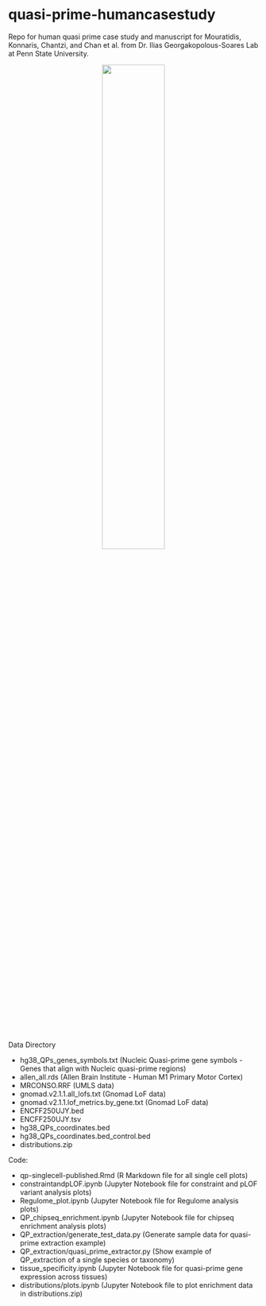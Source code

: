 # quasi-prime-humancasestudy
Repo for human quasi prime case study and manuscript for Mouratidis, Konnaris, Chantzi, and Chan et al. from Dr. Ilias Georgakopolous-Soares Lab at Penn State University.

<p align="center">
<img src="https://github.com/Georgakopoulos-Soares-lab/quasi-prime-humancasestudy/blob/efcd5cd179df945f34051073364aa08c9d4d787a/qp_schematic_dna_FIG1.png?raw=true" width=50% height=50%>
</p>

Data Directory
- hg38_QPs_genes_symbols.txt (Nucleic Quasi-prime gene symbols - Genes that align with Nucleic quasi-prime regions)
- allen_all.rds (Allen Brain Institute - Human M1 Primary Motor Cortex)
- MRCONSO.RRF (UMLS data)
- gnomad.v2.1.1.all_lofs.txt (Gnomad LoF data)
- gnomad.v2.1.1.lof_metrics.by_gene.txt (Gnomad LoF data)
- ENCFF250UJY.bed
- ENCFF250UJY.tsv
- hg38_QPs_coordinates.bed
- hg38_QPs_coordinates.bed_control.bed
- distributions.zip
  
Code:
- qp-singlecell-published.Rmd (R Markdown file for all single cell plots)
- constraintandpLOF.ipynb (Jupyter Notebook file for constraint and pLOF variant analysis plots)
- Regulome_plot.ipynb (Jupyter Notebook file for Regulome analysis plots)
- QP_chipseq_enrichment.ipynb (Jupyter Notebook file for chipseq enrichment analysis plots)
- QP_extraction/generate_test_data.py (Generate sample data for quasi-prime extraction example)
- QP_extraction/quasi_prime_extractor.py (Show example of QP_extraction of a single species or taxonomy)
- tissue_specificity.ipynb (Jupyter Notebook file for quasi-prime gene expression across tissues)
- distributions/plots.ipynb (Jupyter Notebook file to plot enrichment data in distributions.zip)
